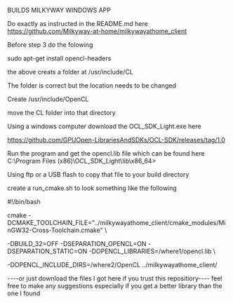 BUILDS MILKYWAY WINDOWS APP

Do exactly as instructed in the README.md here
https://github.com/Milkyway-at-home/milkywayathome_client

Before step 3 do the folowing

sudo apt-get install opencl-headers

the above creats a folder at /usr/include/CL

The folder is correct but the location needs to be changed

Create /usr/include/OpenCL

move the CL folder into that directory

Using a windows computer download the OCL_SDK_Light.exe here

https://github.com/GPUOpen-LibrariesAndSDKs/OCL-SDK/releases/tag/1.0

Run the program and get the opencl.lib file which can be found here
C:\Program Files (x86)\OCL_SDK_Light\lib\x86_64>

Using ftp or a USB flash to copy that file to your build directory

create a run_cmake.sh to look something like the following

#!/bin/bash

cmake -DCMAKE_TOOLCHAIN_FILE="../milkywayathome_client/cmake_modules/MinGW32-Cross-Toolchain.cmake" \

-DBUILD_32=OFF -DSEPARATION_OPENCL=ON -DSEPARATION_STATIC=ON -DOPENCL_LIBRARIES=/where1/opencl.lib  \

-DOPENCL_INCLUDE_DIRS=/where2/OpenCL  ../milkywayathome_client/

----or just download the files I got here if you trust this repositiory----
feel free to make any suggestions especially if you get a better library than the one I found
